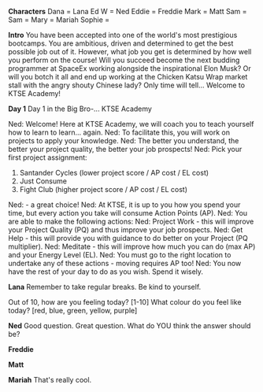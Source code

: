 **Characters**
Dana = Lana
Ed W = Ned
Eddie = Freddie
Mark = Matt
Sam =
Sam =
Mary = Mariah
Sophie =


**Intro**
You have been accepted into one of the world's most prestigious bootcamps.
You are ambitious, driven and determined to get the best possible job out of it.
However, what job you get is determined by how well you perform on the course!
Will you succeed become the next budding programmer at SpaceEx working alongside the inspirational Elon Musk?
Or will you botch it all and end up working at the Chicken Katsu Wrap market stall with the angry shouty Chinese lady?
Only time will tell...
Welcome to
KTSE Academy!

**Day 1**
Day 1 in the Big Bro-... KTSE Academy

Ned: Welcome! Here at KTSE Academy, we will coach you to teach yourself how to learn to learn... again.
Ned: To facilitate this, you will work on projects to apply your knowledge.
Ned: The better you understand, the better your project quality, the better your job prospects!
Ned: Pick your first project assignment:
1. Santander Cycles (lower project score / AP cost / EL cost)
2. Just Consume
3. Fight Club (higher project score / AP cost / EL cost)

Ned: <selection> - a great choice!
Ned: At KTSE, it is up to you how you spend your time, but every action you take will consume Action Points (AP).
Ned: You are able to make the following actions:
Ned: Project Work - this will improve your Project Quality (PQ) and thus improve your job prospects.
Ned: Get Help - this will provide you with guidance to do better on your Project (PQ multiplier).
Ned: Meditate - this will improve how much you can do (max AP) and your Energy Level (EL).
Ned: You must go to the right location to undertake any of these actions - moving requires AP too!
Ned: You now have the rest of your day to do as you wish. Spend it wisely.

**Lana**
Remember to take regular breaks.
Be kind to yourself.

Out of 10, how are you feeling today? [1-10]
What colour do you feel like today? [red, blue, green, yellow, purple]

**Ned**
Good question.
Great question.
What do YOU think the answer should be?

**Freddie**


**Matt**


**Mariah**
That's really cool.
